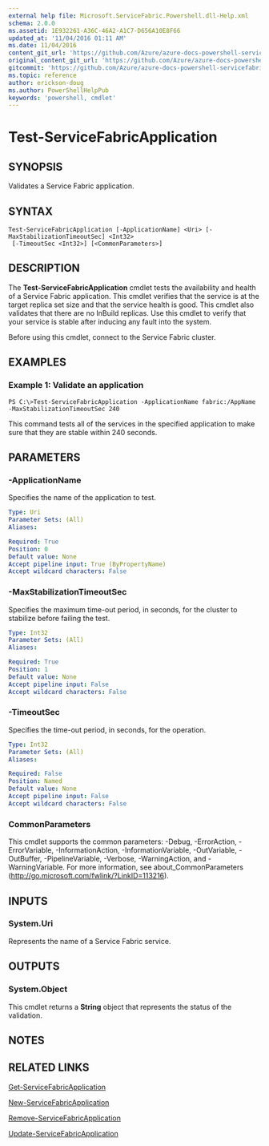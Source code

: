 ```yaml
---
external help file: Microsoft.ServiceFabric.Powershell.dll-Help.xml
schema: 2.0.0
ms.assetid: 1E932261-A36C-46A2-A1C7-D656A10E8F66
updated_at: '11/04/2016 01:11 AM'
ms.date: 11/04/2016
content_git_url: 'https://github.com/Azure/azure-docs-powershell-servicefabric/blob/master/Service-Fabric-cmdlets/ServiceFabric/vlatest/Test-ServiceFabricApplication.md'
original_content_git_url: 'https://github.com/Azure/azure-docs-powershell-servicefabric/blob/master/Service-Fabric-cmdlets/ServiceFabric/vlatest/Test-ServiceFabricApplication.md'
gitcommit: 'https://github.com/Azure/azure-docs-powershell-servicefabric/blob/79292df3c325e2a04987a559a1141637740ddd4c'
ms.topic: reference
author: erickson-doug
ms.author: PowerShellHelpPub
keywords: 'powershell, cmdlet'
---
```


# Test-ServiceFabricApplication

## SYNOPSIS
Validates a Service Fabric application.

## SYNTAX

```
Test-ServiceFabricApplication [-ApplicationName] <Uri> [-MaxStabilizationTimeoutSec] <Int32>
 [-TimeoutSec <Int32>] [<CommonParameters>]
```

## DESCRIPTION
The **Test-ServiceFabricApplication** cmdlet tests the availability and health of a Service Fabric application.
This cmdlet verifies that the service is at the target replica set size and that the service health is good.
This cmdlet also validates that there are no InBuild replicas.
Use this cmdlet to verify that your service is stable after inducing any fault into the system.

Before using this cmdlet, connect to the Service Fabric cluster.

## EXAMPLES

### Example 1: Validate an application
```
PS C:\>Test-ServiceFabricApplication -ApplicationName fabric:/AppName -MaxStabilizationTimeoutSec 240
```

This command tests all of the services in the specified application to make sure that they are stable within 240 seconds.

## PARAMETERS

### -ApplicationName
Specifies the name of the application to test.

```yaml
Type: Uri
Parameter Sets: (All)
Aliases:

Required: True
Position: 0
Default value: None
Accept pipeline input: True (ByPropertyName)
Accept wildcard characters: False
```

### -MaxStabilizationTimeoutSec
Specifies the maximum time-out period, in seconds, for the cluster to stabilize before failing the test.

```yaml
Type: Int32
Parameter Sets: (All)
Aliases:

Required: True
Position: 1
Default value: None
Accept pipeline input: False
Accept wildcard characters: False
```

### -TimeoutSec
Specifies the time-out period, in seconds, for the operation.

```yaml
Type: Int32
Parameter Sets: (All)
Aliases:

Required: False
Position: Named
Default value: None
Accept pipeline input: False
Accept wildcard characters: False
```

### CommonParameters
This cmdlet supports the common parameters: -Debug, -ErrorAction, -ErrorVariable, -InformationAction, -InformationVariable, -OutVariable, -OutBuffer, -PipelineVariable, -Verbose, -WarningAction, and -WarningVariable. For more information, see about_CommonParameters (http://go.microsoft.com/fwlink/?LinkID=113216).

## INPUTS

### System.Uri
Represents the name of a Service Fabric service.

## OUTPUTS

### System.Object
This cmdlet returns a **String** object that represents the status of the validation.

## NOTES

## RELATED LINKS

[Get-ServiceFabricApplication](./Get-ServiceFabricApplication.md)

[New-ServiceFabricApplication](./New-ServiceFabricApplication.md)

[Remove-ServiceFabricApplication](./Remove-ServiceFabricApplication.md)

[Update-ServiceFabricApplication](./Update-ServiceFabricApplication.md)
